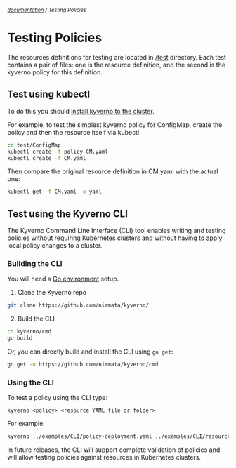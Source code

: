 <small>*[documentation](/README.md#documentation) / Testing Policies*</small>


# Testing Policies 
The resources definitions for testing are located in [/test](/test) directory. Each test contains a pair of files: one is the resource definition, and the second is the kyverno policy for this definition.

## Test using kubectl
To do this you should [install kyverno to the cluster](/documentation/installation.md).

For example, to test the simplest kyverno policy for ConfigMap, create the policy and then the resource itself via kubectl:
````bash
cd test/ConfigMap
kubectl create -f policy-CM.yaml
kubectl create -f CM.yaml
````
Then compare the original resource definition in CM.yaml with the actual one:
````bash
kubectl get -f CM.yaml -o yaml
````

## Test using the Kyverno CLI

The Kyverno Command Line Interface (CLI) tool enables writing and testing policies without requiring Kubernetes clusters and without having to apply local policy changes to a cluster.

### Building the CLI

You will need a [Go environment](https://golang.org/doc/install) setup.

1. Clone the Kyverno repo

````bash
git clone https://github.com/nirmata/kyverno/
````

2. Build the CLI

````bash
cd kyverno/cmd
go build
````

Or, you can directly build and install the CLI using `go get`:

````bash
go get -u https://github.com/nirmata/kyverno/cmd
````

### Using the CLI

To test a policy using the CLI type:

`kyverno <policy> <resource YAML file or folder>`

For example:

```bash
kyverno ../examples/CLI/policy-deployment.yaml ../examples/CLI/resources
```

In future releases, the CLI will support complete validation of policies and will allow testing policies against resources in Kubernetes clusters.
